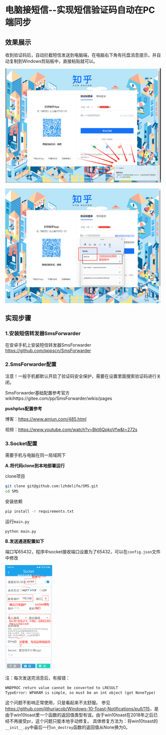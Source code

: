 # 电脑接短信--实现短信验证码自动在PC端同步

## 效果展示

收到验证码后，自动拦截短信发送到电脑端，在电脑右下角有托盘消息提示，并自动复制到Windows剪贴板中，直接粘贴就可以。

![image-20240812233032541](README.assets/image-20240812233032541.png)

![image-20240812233253703](README.assets/image-20240812233253703.png)



## 实现步骤

### 1.安装短信转发器SmsForwarder

在安卓手机上安装短信转发器SmsForwarder
https://github.com/pppscn/SmsForwarder

### 2.SmsForwarder配置
注意！一般手机都默认开启了验证码安全保护，需要在设置里面搜索验证码进行关闭。

SmsForwarder基础配置参考官方wikihttps://gitee.com/pp/SmsForwarder/wikis/pages

**pushplus配置参考**

博客：https://www.amjun.com/485.html

视频：https://www.youtube.com/watch?v=Bkt6QpkoVfw&t=272s



### 3.Socket配置

需要手机与电脑在同一局域网下


**A.将代码clone到本地部署运行**

clone项目

```bash
git clone git@github.com:lzhdelife/SMS.git
cd SMS
```

安装依赖

```bash
pip install -r requirements.txt
```

运行`main.py`

```bash
python main.py
```



**B.发送通道配置如下**

端口写65432，程序中socket接收端口设置为了65432，可以在`config.json`文件中修改

<img src="README.assets/image-20240812230315063.png" alt="image-20240812230315063" style="zoom: 33%;" />

注：每次发送完消息后，有报错：
```
WNDPROC return value cannot be converted to LRESULT
TypeError: WPARAM is simple, so must be an int object (got NoneType)
```
这个问题不影响正常使用，只是看起来不太舒服。
参见<https://github.com/jithurjacob/Windows-10-Toast-Notifications/pull/115>，是由于win10toast里一个函数的返回值类型有误。由于win10toast在2018年之后已经不再接受pr，这个问题只能本地手动修复。
具体修复方法为：将win10toast的`__init__.py`中最后一行`on_destroy`函数的返回值从None换为0。
